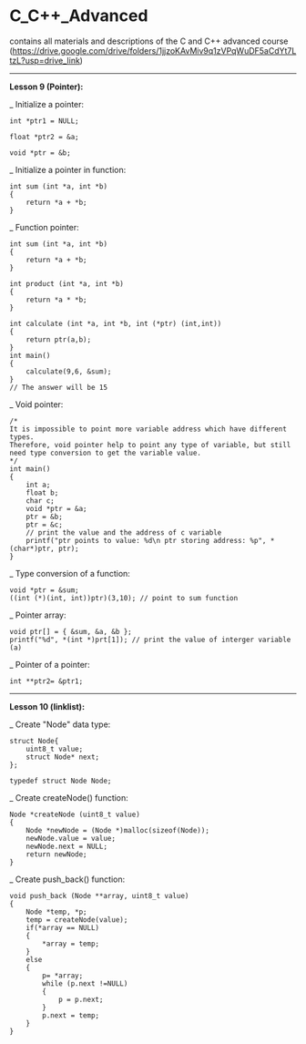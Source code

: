 # C_C++_Advanced
contains all materials and descriptions of the C and C++ advanced course
(https://drive.google.com/drive/folders/1jjzoKAvMiv9q1zVPqWuDF5aCdYt7LtzL?usp=drive_link)

*****************************************************************************************************


**Lesson 9 (Pointer):**

_ Initialize a pointer: 

    int *ptr1 = NULL;

    float *ptr2 = &a;

    void *ptr = &b;

_ Initialize a pointer in function:

    int sum (int *a, int *b)
    {
        return *a + *b;
    }
_ Function pointer:

    int sum (int *a, int *b)
    {
        return *a + *b;
    }
    
    int product (int *a, int *b)
    {
        return *a * *b;
    }
    
    int calculate (int *a, int *b, int (*ptr) (int,int))
    {
        return ptr(a,b);
    }
    int main()
    {
        calculate(9,6, &sum);
    }
    // The answer will be 15
_ Void pointer:
    
    /*
    It is impossible to point more variable address which have different types. 
    Therefore, void pointer help to point any type of variable, but still need type conversion to get the variable value.
    */
    int main()
    {
        int a;
        float b;
        char c;
        void *ptr = &a;
        ptr = &b;
        ptr = &c;
        // print the value and the address of c variable
        printf("ptr points to value: %d\n ptr storing address: %p", *(char*)ptr, ptr);
    }
_ Type conversion of a function:

    void *ptr = &sum;
    ((int (*)(int, int))ptr)(3,10); // point to sum function
_ Pointer array:
    
    void ptr[] = { &sum, &a, &b };
    printf("%d", *(int *)prt[1]); // print the value of interger variable (a)
_ Pointer of a pointer:
    
    int **ptr2= &ptr1;
    
    
    
*****************************************************************************************************
    
**Lesson 10 (linklist):**

_ Create "Node" data type:

    struct Node{
        uint8_t value;
        struct Node* next;
    };
    
    typedef struct Node Node;
    
_ Create createNode() function:

    Node *createNode (uint8_t value)
    {
        Node *newNode = (Node *)malloc(sizeof(Node));
        newNode.value = value;
        newNode.next = NULL;
        return newNode;
    }
_ Create push_back() function:

    void push_back (Node **array, uint8_t value)
    {
        Node *temp, *p;
        temp = createNode(value);
        if(*array == NULL)
        {
            *array = temp;
        }
        else
        {
            p= *array;
            while (p.next !=NULL)
            {
                p = p.next;
            }
            p.next = temp;
        }
    }

